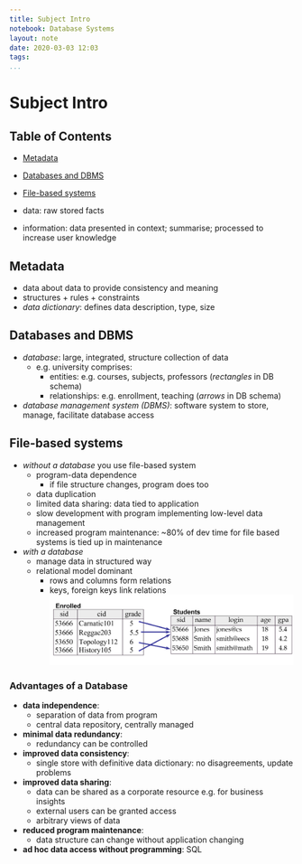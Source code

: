 ```yaml
---
title: Subject Intro
notebook: Database Systems
layout: note
date: 2020-03-03 12:03
tags: 
...
```


# Subject Intro

[TOC]: #

## Table of Contents
- [Metadata](#metadata)
- [Databases and DBMS](#databases-and-dbms)
- [File-based systems](#file-based-systems)


- data: raw stored facts
- information: data presented in context; summarise; processed to increase user
  knowledge

## Metadata

- data about data to provide consistency and meaning
- structures + rules + constraints
- *data dictionary*: defines data description, type, size

## Databases and DBMS

- *database*: large, integrated, structure collection of data
  - e.g. university comprises:
    - entities: e.g. courses, subjects, professors (_rectangles_ in DB schema)
    - relationships: e.g. enrollment, teaching (_arrows_ in DB schema)
- *database management system (DBMS)*: software system to store, manage, facilitate
  database access

## File-based systems
- *without a database* you use file-based system
  - program-data dependence
    - if file structure changes, program does too
  - data duplication
  - limited data sharing: data tied to application
  - slow development with program implementing low-level data management
  - increased program maintenance: ~80% of dev time for file based systems is
    tied up in maintenance
- *with a database*
  - manage data in structured way
  - relational model dominant
    - rows and columns form relations
    - keys, foreign keys link relations
 ![relations](img/relations.png)

 ### Advantages of a Database

- **data independence**:
  - separation of data from program
  - central data repository, centrally managed
- **minimal data redundancy**:
  - redundancy can be controlled
- **improved data consistency**:
  - single store with definitive data dictionary: no disagreements, update
    problems
- **improved data sharing**:
  - data can be shared as a corporate resource e.g. for business insights
  - external users can be granted access
  - arbitrary views of data
- **reduced program maintenance**:
  - data structure can change without application changing
- **ad hoc data access without programming**: SQL

